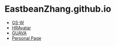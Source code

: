 # EastbeanZhang.github.io
- [GS-W](https://eastbeanzhang.github.io/GS-W/)
- [HRAvatar](https://eastbeanzhang.github.io/HRAvatar/)
- [GUAVA](https://eastbeanzhang.github.io/GUAVA/)
- [Personal Page](https://eastbeanzhang.github.io/)
